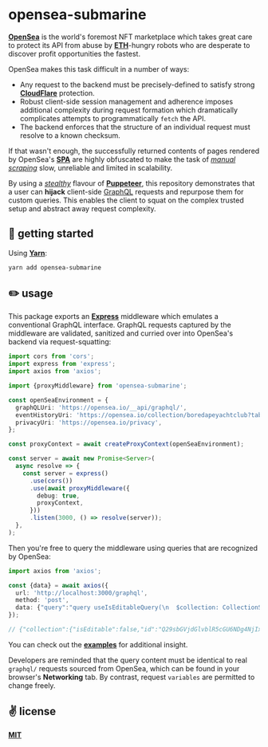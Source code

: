 # opensea-submarine

[__OpenSea__](https://opensea.io) is the world's foremost NFT marketplace which takes great care to protect its API from abuse by [__ETH__](https://ethereum.org/en/)-hungry robots who are desperate to discover profit opportunities the fastest.

OpenSea makes this task difficult in a number of ways:
  - Any request to the backend must be precisely-defined to satisfy strong [__CloudFlare__](https://www.cloudflare.com/en-gb/) protection.
  - Robust client-side session management and adherence imposes additional complexity during request formation which dramatically complicates attempts to programmatically `fetch` the API.
  - The backend enforces that the structure of an individual request must resolve to a known checksum.

If that wasn't enough, the successfully returned contents of pages rendered by OpenSea's [__SPA__](https://en.wikipedia.org/wiki/Single-page_application) are highly obfuscated to make the task of [_manual scraping_](https://github.com/cawfree/opensea-floor-looks-rare) slow, unreliable and limited in scalability.

By using a [_stealthy_](https://www.npmjs.com/package/puppeteer-extra-plugin-stealth) flavour of [__Puppeteer__](https://developer.chrome.com/docs/puppeteer/), this repository demonstrates that a user can __hijack__ client-side [GraphQL](https://graphql.org/) requests and repurpose them for custom queries. This enables the client to squat on the complex trusted setup and abstract away request complexity.

## 🚀 getting started

Using [__Yarn__](https://yarnpkg.com/):

```bash
yarn add opensea-submarine
```

## ✏️ usage

This package exports an [__Express__](https://github.com/expressjs/express) middleware which emulates a conventional GraphQL interface. GraphQL requests captured by the middleware are validated, sanitized and curried over into OpenSea's backend via request-squatting:

```typescript
import cors from 'cors';
import express from 'express';
import axios from 'axios';

import {proxyMiddleware} from 'opensea-submarine';

const openSeaEnvironment = {
  graphQLUri: 'https://opensea.io/__api/graphql/',
  eventHistoryUri: 'https://opensea.io/collection/boredapeyachtclub?tab=activity',
  privacyUri: 'https://opensea.io/privacy',
};

const proxyContext = await createProxyContext(openSeaEnvironment);

const server = await new Promise<Server>(
  async resolve => {
    const server = express()
      .use(cors())
      .use(await proxyMiddleware({
        debug: true,
        proxyContext,
      }))
      .listen(3000, () => resolve(server));
  },
);
```

Then you're free to query the middleware using queries that are recognized by OpenSea:

```typescript
import axios from 'axios';

const {data} = await axios({
  url: 'http://localhost:3000/graphql',
  method: 'post',
  data: {"query":"query useIsEditableQuery(\n  $collection: CollectionSlug!\n) {\n  collection(collection: $collection) {\n    isEditable\n    id\n  }\n}\n","variables":{"collection": "boredapeyachtclub"}},
});

// {"collection":{"isEditable":false,"id":"Q29sbGVjdGlvblR5cGU6NDg4NjIx"}}
```

You can check out the [__examples__](./scripts/start.ts) for additional insight.

Developers are reminded that the query content must be identical to real `graphql/` requests sourced from OpenSea, which can be found in your browser's __Networking__ tab. By contrast, request `variables` are permitted to change freely.

## ✌️ license
[__MIT__](./LICENSE)
